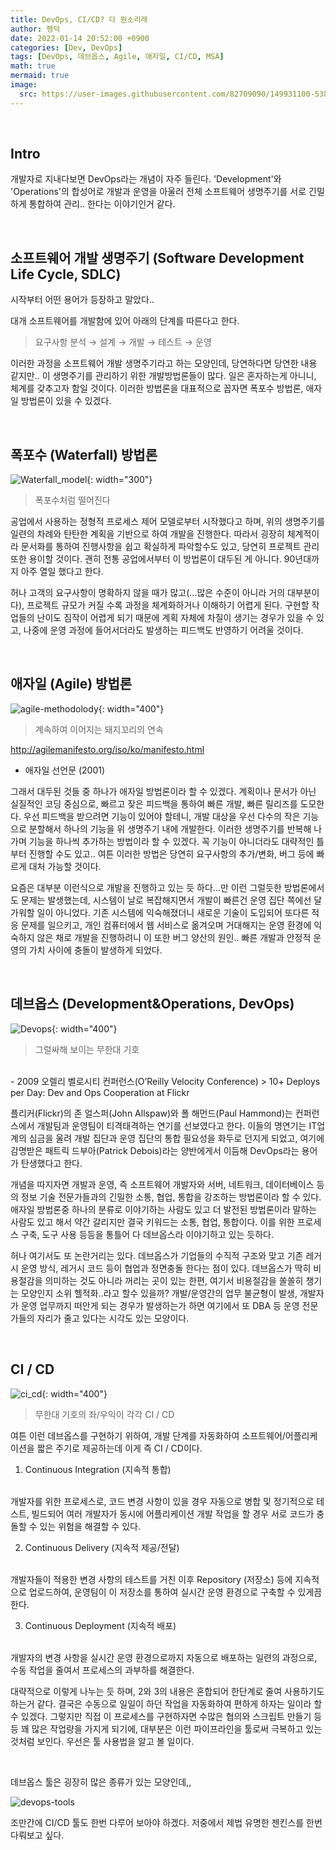 ```yaml
---
title: DevOps, CI/CD? 다 뭔소리래
author: 펭덕
date: 2022-01-14 20:52:00 +0900
categories: [Dev, DevOps]
tags: [DevOps, 데브옵스, Agile, 애자일, CI/CD, MSA]
math: true
mermaid: true
image:
  src: https://user-images.githubusercontent.com/82709090/149931100-538adacf-eebc-4ad9-99cf-1c72dbc91689.png
---
```


<br>

## Intro

개발자로 지내다보면 DevOps라는 개념이 자주 들린다. 'Development'와 'Operations'의 합성어로 개발과 운영을 아울러 전체 소프트웨어 생명주기를 서로 긴밀하게 통합하여 관리.. 한다는 이야기인거 같다.

<br>

## 소프트웨어 개발 생명주기 (Software Development Life Cycle, SDLC)

시작부터 어떤 용어가 등장하고 말았다..

대개 소프트웨어를 개발함에 있어 아래의 단계를 따른다고 한다.

> 요구사항 분석 → 설계 → 개발 → 테스트 → 운영

이러한 과정을 소프트웨어 개발 생명주기라고 하는 모양인데, 당연하다면 당연한 내용 같지만.. 이 생명주기를 관리하기 위한 개발방법론들이 많다. 일은 혼자하는게 아니니, 체계를 갖추고자 함일 것이다. 이러한 방법론을 대표적으로 꼽자면 폭포수 방법론, 애자일 방법론이 있을 수 있겠다.

<br>

## 폭포수 (Waterfall) 방법론 

![Waterfall_model](https://user-images.githubusercontent.com/82709090/149929560-720f8ecb-99e7-4280-9a90-23ed030039a0.png){: width="300"}
> 폭포수처럼 떨어진다

공업에서 사용하는 정형적 프로세스 제어 모델로부터 시작했다고 하며, 위의 생명주기를 일련의 차례와 탄탄한 계획을 기반으로 하여 개발을 진행한다. 따라서 굉장히 체계적이라 문서화를 통하여 진행사항을 쉽고 확실하게 파악할수도 있고, 당연히 프로젝트 관리 또한 용이할 것이다. 
괜히 전통 공업에서부터 이 방법론이 대두된 게 아니다. 90년대까지 아주 열일 했다고 한다.

허나 고객의 요구사항이 명확하지 않을 때가 많고(...많은 수준이 아니라 거의 대부분이다), 프로젝트 규모가 커질 수록 과정을 체계화하거나 이해하기 어렵게 된다. 구현할 작업들의 난이도 짐작이 어렵게 되기 때문에 계획 자체에 차질이 생기는 경우가 있을 수 있고, 나중에 운영 과정에 들어서더라도 발생하는 피드백도 반영하기 어려울 것이다.

<br>

## 애자일 (Agile) 방법론

![agile-methodolody](https://user-images.githubusercontent.com/82709090/149929647-df57b2c8-870e-4328-9b5a-3f5aca81160b.png){: width="400"}
> 계속하여 이어지는 돼지꼬리의 연속

<http://agilemanifesto.org/iso/ko/manifesto.html>
- 애자일 선언문 (2001)

그래서 대두된 것들 중 하나가 애자일 방법론이라 할 수 있겠다. 
계획이나 문서가 아닌 실질적인 코딩 중심으로, 빠르고 잦은 피드백을 통하여 빠른 개발, 빠른 릴리즈를 도모한다. 우선 피드백을 받으려면 기능이 있어야 할테니, 개발 대상을 우선 다수의 작은 기능으로 분할해서 하나의 기능을 위 생명주기 내에 개발한다. 이러한 생명주기를 반복해 나가며 기능을 하나씩 추가하는 방법이라 할 수 있겠다. 꼭 기능이 아니더라도 대략적인 틀 부터 진행할 수도 있고.. 여튼 이러한 방법은 당연히 요구사항의 추가/변화, 버그 등에 빠르게 대처 가능할 것이다.

요즘은 대부분 이런식으로 개발을 진행하고 있는 듯 하다...만 이런 그럴듯한 방법론에서도 문제는 발생했는데, 시스템이 날로 복잡해지면서 개발이 빠른건 운영 집단 쪽에선 달가워할 일이 아니었다. 기존 시스템에 익숙해졌더니 새로운 기술이 도입되어 또다른 적응 문제를 일으키고, 개인 컴퓨터에서 웹 서비스로 옮겨오며 거대해지는 운영 환경에 익숙하지 않은 채로 개발을 진행하려니 이 또한 버그 양산의 원인.. 빠른 개발과 안정적 운영의 가치 사이에 충돌이 발생하게 되었다.

<br>

## 데브옵스 (Development&Operations, DevOps)

![Devops](https://user-images.githubusercontent.com/82709090/149929747-47544295-d03a-40e6-b4e9-6f6a020eff42.png){: width="400"}
> 그럴싸해 보이는 무한대 기호

<br>
- 2009 오렐리 벨로시티 컨퍼런스(O’Reilly Velocity Conference)
> 10+ Deploys per Day: Dev and Ops Cooperation at Flickr
<https://youtu.be/LdOe18KhtT4>


플리커(Flickr)의 존 얼스퍼(John Allspaw)와 폴 해먼드(Paul Hammond)는 컨퍼런스에서 개발팀과 운영팀이 티격태격하는 연기를 선보였다고 한다. 이들의 명연기는 IT업계의 심금을 울려 개발 집단과 운영 집단의 통합 필요성을 화두로 던지게 되었고, 여기에 감명받은 패트릭 드부아(Patrick Debois)라는 양반에게서 이듬해 DevOps라는 용어가 탄생했다고 한다.

개념을 따지자면 개발과 운영, 즉 소프트웨어 개발자와 서버, 네트워크, 데이터베이스 등의 정보 기술 전문가들과의 긴밀한 소통, 협업, 통합을 강조하는 방법론이라 할 수 있다. 애자일 방법론중 하나의 분류로 이야기하는 사람도 있고 더 발전된 방법론이라 말하는 사람도 있고 해서 약간 갈리지만 결국 키워드는 소통, 협업, 통합이다. 이를 위한 프로세스 구축, 도구 사용 등등을 통틀어 다 데브옵스라 이야기하고 있는 듯하다.

허나 여기서도 또 논란거리는 있다. 데브옵스가 기업들의 수직적 구조와 맞고 기존 레거시 운영 방식, 레거시 코드 등이 협업과 정면충돌 한다는 점이 있다. 데브옵스가 딱히 비용절감을 의미하는 것도 아니라 꺼리는 곳이 있는 한편, 여기서 비용절감을 쏠쏠히 챙기는 모양인지 소위 헬적화..라고 할수 있을까? 개발/운영간의 업무 불균형이 발생, 개발자가 운영 업무까지 떠안게 되는 경우가 발생하는가 하면 여기에서 또 DBA 등 운영 전문가들의 자리가 줄고 있다는 시각도 있는 모양이다.

<br>

## CI / CD

![ci_cd](https://user-images.githubusercontent.com/82709090/149929812-22292d51-3169-4c2b-8406-611ec413e022.png){: width="400"}
> 무한대 기호의 좌/우익이 각각 CI / CD

여튼 이런 데브옵스를 구현하기 위하여, 개발 단계를 자동화하여 소프트웨어/어플리케이션을 짧은 주기로 제공하는데 이게 즉 CI / CD이다.

1. Continuous Integration (지속적 통합)
<br>
개발자를 위한 프로세스로, 코드 변경 사항이 있을 경우 자동으로 병합 및 정기적으로 테스트, 빌드되어 여러 개발자가 동시에 어플리케이션 개발 작업을 할 경우 서로 코드가 충돌할 수 있는 위험을 해결할 수 있다.

2. Continuous Delivery (지속적 제공/전달)
<br>
개발자들이 적용한 변경 사항의 테스트를 거친 이후 Repository (저장소) 등에 지속적으로 업로드하여, 운영팀이 이 저장소를 통하여 실시간 운영 환경으로 구축할 수 있게끔 한다.

3. Continuous Deployment (지속적 배포)
<br>
개발자의 변경 사항을 실시간 운영 환경으로까지 자동으로 배포하는 일련의 과정으로, 수동 작업을 줄여서 프로세스의 과부하를 해결한다.

대략적으로 이렇게 나누는 듯 하며, 2와 3의 내용은 혼합되어 한단계로 줄여 사용하기도 하는거 같다. 결국은 수동으로 일일이 하던 작업을 자동화하여 편하게 하자는 일이라 할 수 있겠다. 그렇지만 직접 이 프로세스를 구현하자면 수많은 협의와 스크립트 만들기 등등 꽤 많은 작업량을 가지게 되기에, 대부분은 이런 파이프라인을 툴로써 극복하고 있는 것처럼 보인다. 우선은 툴 사용법을 알고 볼 일이다. 

<br>

데브옵스 툴은 굉장히 많은 종류가 있는 모양인데,,

![devops-tools](https://user-images.githubusercontent.com/82709090/149932026-eda531dc-bff1-485e-a606-5a277d2165e1.png)


조만간에 CI/CD 툴도 한번 다루어 보아야 하겠다. 저중에서 제법 유명한 젠킨스를 한번 다뤄보고 싶다.